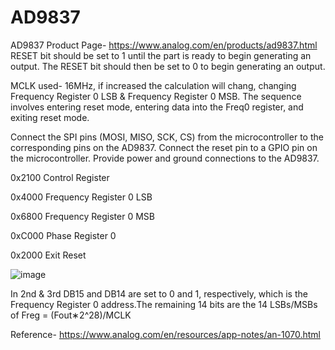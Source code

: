 # AD9837
AD9837 Product Page- https://www.analog.com/en/products/ad9837.html
RESET bit should be set to 1 until the part is ready to begin generating an output.
The RESET bit should then be set to 0 to begin generating an output.

MCLK used- 16MHz, if increased the calculation will chang, changing Frequency Register 0 LSB & Frequency Register 0 MSB.
The sequence involves entering reset mode, entering data into the Freq0 register, and exiting reset mode.

Connect the SPI pins (MOSI, MISO, SCK, CS) from the microcontroller to the corresponding pins on the AD9837.
Connect the reset pin to a GPIO pin on the microcontroller.
Provide power and ground connections to the AD9837.

0x2100  Control Register

0x4000 Frequency Register 0 LSB

0x6800 Frequency Register 0 MSB

0xC000 Phase Register 0

0x2000 Exit Reset

![image](https://github.com/user-attachments/assets/95fd836b-bad2-4386-b12e-95866e1cbe15)

In 2nd & 3rd DB15 and DB14 are set to 0 and 1, respectively, which is the Frequency Register 0 address.The remaining 14 bits are the 14 LSBs/MSBs of Freg = (Fout∗2^28)/MCLK

Reference- https://www.analog.com/en/resources/app-notes/an-1070.html
